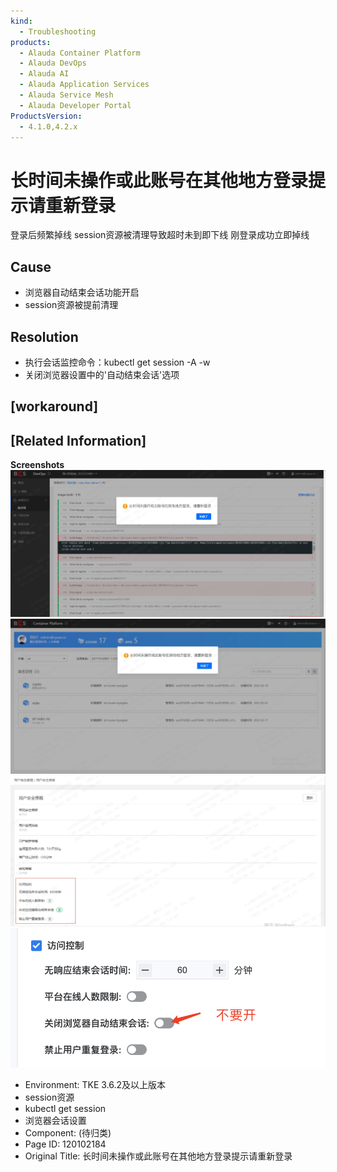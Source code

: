 ```yaml
---
kind:
  - Troubleshooting
products:
  - Alauda Container Platform
  - Alauda DevOps
  - Alauda AI
  - Alauda Application Services
  - Alauda Service Mesh
  - Alauda Developer Portal
ProductsVersion:
  - 4.1.0,4.2.x
---
```

<!-- A type of document that involves encountering a fault, diagnosing it, performing root cause analysis, and providing solutions. -->

# 长时间未操作或此账号在其他地方登录提示请重新登录

登录后频繁掉线 session资源被清理导致超时未到即下线 刚登录成功立即掉线

## Cause
- 浏览器自动结束会话功能开启
- session资源被提前清理

## Resolution
- 执行会话监控命令：kubectl get session -A -w
- 关闭浏览器设置中的'自动结束会话'选项

## [workaround]

## [Related Information]
**Screenshots**
![](assets/chang-shi-jian-wei-cao-zuo-huo-ci-zhang-hao-zai-qi-ta-di-fang-deng-lu-ti-shi-qin/image2022-7-13_16-0-32.png)
![](assets/chang-shi-jian-wei-cao-zuo-huo-ci-zhang-hao-zai-qi-ta-di-fang-deng-lu-ti-shi-qin/image2022-7-13_16-0-48.png)
![](assets/chang-shi-jian-wei-cao-zuo-huo-ci-zhang-hao-zai-qi-ta-di-fang-deng-lu-ti-shi-qin/image2022-7-13_16-1-9.png)
![](assets/chang-shi-jian-wei-cao-zuo-huo-ci-zhang-hao-zai-qi-ta-di-fang-deng-lu-ti-shi-qin/image2022-7-13_16-3-47.png)
- Environment: TKE 3.6.2及以上版本
- session资源
- kubectl get session
- 浏览器会话设置
- Component: (待归类)
- Page ID: 120102184
- Original Title: 长时间未操作或此账号在其他地方登录提示请重新登录
